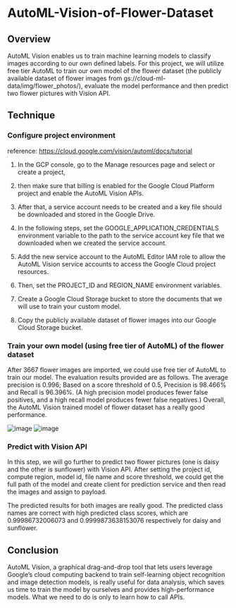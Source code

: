 # AutoML-Vision-of-Flower-Dataset

## Overview 
AutoML Vision enables us to train machine learning models to classify images according to our own defined labels. For this project, we will utilize free tier AutoML to train our own model of the flower dataset (the publicly available dataset of flower images from gs://cloud-ml-data/img/flower_photos/), evaluate the model performance and then predict two flower pictures with Vision API.

## Technique 
### Configure project environment
reference: https://cloud.google.com/vision/automl/docs/tutorial

1. In the GCP console, go to the Manage resources page and select or create a project,

2. then make sure that billing is enabled for the Google Cloud Platform project and enable the AutoML Vision APIs.

3. After that, a service account needs to be created and a key file should be downloaded and stored in the Google Drive. 

4. In the following steps, set the GOOGLE_APPLICATION_CREDENTIALS environment variable to the path to the service account key file that we downloaded when we created the service account. 

5. Add the new service account to the AutoML Editor IAM role to allow the AutoML Vision service accounts to access the Google Cloud project resources. 

6. Then, set the PROJECT_ID and REGION_NAME environment variables. 

7. Create a Google Cloud Storage bucket to store the documents that we will use to train your custom model.

8. Copy the publicly available dataset of flower images into our Google Cloud Storage bucket.

### Train your own model (using free tier of AutoML) of the flower dataset

After 3667 flower images are imported, we could use free tier of AutoML to train our model. The evaluation results provided are as follows. The average precision is 0.996; Based on a score threshold of 0.5, Precision is 98.466% and Recall is 96.396%. (A high precision model produces fewer false positives, and a high recall model produces fewer false negatives.) Overall, the AutoML Vision trained model of flower dataset has a really good performance.

![image](https://user-images.githubusercontent.com/43686840/54245566-82455d80-44ee-11e9-8b85-f85ab900dede.png)
![image](https://user-images.githubusercontent.com/43686840/54245571-87a2a800-44ee-11e9-8573-ef74e321ed92.png)

### Predict with Vision API

In this step, we will go further to predict two flower pictures (one is daisy and the other is sunflower) with Vision API. After setting the project id, compute region, model id, file name and score threshold, we could get the full path of the model and create client for prediction service and then read the images and assign to payload. 

The predicted results for both images are really good. The predicted class names are correct with high predicted class scores, which are 0.99986732006073 and 0.9999873638153076 respectively for daisy and sunflower.


## Conclusion 
AutoML Vision, a graphical drag-and-drop tool that lets users leverage Google’s cloud computing backend to train self-learning object recognition and image detection models, is really useful for data analysis, which saves us time to train the model by ourselves and provides high-performance models. What we need to do is only to learn how to call APIs. 


